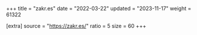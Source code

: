 +++
title = "zakr.es"
date = "2022-03-22"
updated = "2023-11-17"
weight = 61322

[extra]
source = "https://zakr.es/"
ratio = 5
size = 60
+++

